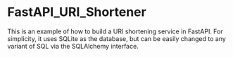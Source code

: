 # FastAPI_URI_Shortener

This is an example of how to build a URI shortening service in FastAPI. For simplicity, it uses SQLite as the database, but can be easily changed to any variant of SQL via the SQLAlchemy interface.
